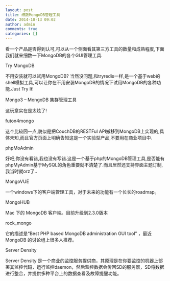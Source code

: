 ```yaml
---
layout: post
title: 细数MongoDB管理工具
date: 2014-10-13 09:02
author: admin
comments: true
categories: []
---
```

看一个产品是否得到认可,可以从一个侧面看其第三方工具的数量和成熟程度,下面我们就来细数一下MongoDB的各个GUI管理工具.

Try MongoDB

不用安装就可以试用MongoDB? 当然没问题,和tryredis一样,是一个基于web的shell模拟工具,可以让你在不用安装MongoDB的情况下试用MongoDB的各种功能.Just Try It!



Mongo3 – MongoDB 集群管理工具

这玩意实在是太炫了!



futon4mongo

这个比较囧一点,貌似是把CouchDB的RESTFul API搬移到MongoDB上实现的,具体未知,而且官方页面上明确告知这是一个实验型产品,不要用在商业项目中.



phpMoAdmin

好吧,你没有看错,我也没有写错.这是一个基于php的MongoDB管理工具,是否能有phpMyAdmin基于MySQL的角色重要就不清楚了.而且居然还支持界面主题订制,我当时就orz了..

MongoVUE

一个windows下的客户端管理工具，对于未来的功能有一个长长的roadmap。



MongoHUB

Mac 下的 MongoDB 客户端。目前升级到2.3.0版本



rock_mongo

它的描述是“Best PHP based MongoDB administration GUI tool” ，最近 MongoDB 的讨论组上很多人推荐。



Server Density

Server Density 是一个商业的监控服务提供商，其原理是在你要监控的机器上部署其监控代码，运行监控daemon，然后监控数据会传回SD的服务器，SD将数据进行整合，并提供多种平台上的数据查看及故障提醒功能。
